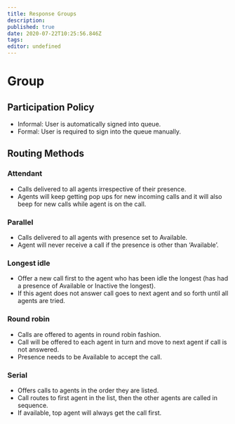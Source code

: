 ```yaml
---
title: Response Groups
description: 
published: true
date: 2020-07-22T10:25:56.846Z
tags: 
editor: undefined
---
```


# Group
## Participation Policy
- Informal: User is automatically signed into queue.
- Formal: User is required to sign into the queue manually.

## Routing Methods
### Attendant
- Calls delivered to all agents irrespective of their presence. 
- Agents will keep getting pop ups for new incoming calls and it will also beep for new calls while agent is on the call.

### Parallel
- Calls delivered to all agents with presence set to Available. 
- Agent will never receive a call if the presence is other than ‘Available’.

### Longest idle
- Offer a new call first to the agent who has been idle the longest (has had a presence of Available or Inactive the longest). 
- If this agent does not answer call goes to next agent and so forth until all agents are tried.

### Round robin
- Calls are offered to agents in round robin fashion. 
- Call will be offered to each agent in turn and move to next agent if call is not answered.
- Presence needs to be Available to accept the call.

### Serial
- Offers calls to agents in the order they are listed.
- Call routes to first agent in the list, then the other agents are called in sequence.
- If available, top agent will always get the call first.